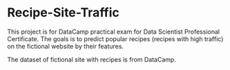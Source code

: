 # Recipe-Site-Traffic
This project is for DataCamp practical exam for Data Scientist Professional Certificate. The goals is to predict popular recipes (recipes with high traffic) on the fictional website by their features.

The dataset of fictional site with recipes is from DataCamp.

